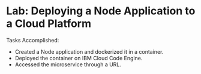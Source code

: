 # Lab: Deploying a Node Application to a Cloud Platform

Tasks Accomplished:

- Created a Node application and dockerized it in a container.
- Deployed the container on IBM Cloud Code Engine.
- Accessed the microservice through a URL.
